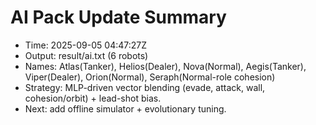 # AI Pack Update Summary
- Time: 2025-09-05 04:47:27Z
- Output: result/ai.txt (6 robots)
- Names: Atlas(Tanker), Helios(Dealer), Nova(Normal), Aegis(Tanker), Viper(Dealer), Orion(Normal), Seraph(Normal-role cohesion)
- Strategy: MLP-driven vector blending (evade, attack, wall, cohesion/orbit) + lead-shot bias.
- Next: add offline simulator + evolutionary tuning.
